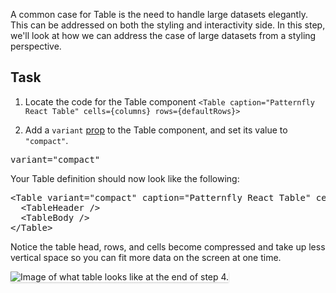 A common case for Table is the need to handle large datasets elegantly. This can be addressed on both the styling and interactivity side. In this step, we'll look at how we can address the case of large datasets from a styling perspective.

## Task

1) Locate the code for the Table component `<Table caption="Patternfly React Table" cells={columns} rows={defaultRows}>`

2) Add a `variant` <a href="https://reactjs.org/docs/components-and-props.html" target="_blank">prop</a> to the Table component, and set its value to `"compact"`.

<pre class="file">
variant="compact"
</pre>

Your Table definition should now look like the following:

<pre class="file" data-target="clipboard">
&lt;Table variant=&quot;compact&quot; caption=&quot;Patternfly React Table&quot; cells={columns} rows={defaultRows}&gt;
  &lt;TableHeader /&gt;
  &lt;TableBody /&gt;
&lt;/Table&gt;
</pre>

Notice the table head, rows, and cells become compressed and take up less vertical space so you can fit more data on the screen at one time.

<img src="table-intro/assets/step-4-complete.png" alt="Image of what table looks like at the end of step 4." style="box-shadow: rgba(3, 3, 3, 0.2) 0px 1.25px 2.5px 0px;" />
